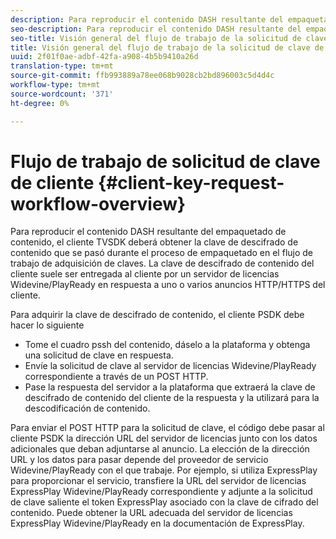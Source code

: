 ```yaml
---
description: Para reproducir el contenido DASH resultante del empaquetado de contenido, el cliente TVSDK deberá obtener la clave de descifrado de contenido que se pasó durante el proceso de empaquetado en el flujo de trabajo de adquisición de claves. La clave de descifrado de contenido del cliente suele ser entregada al cliente por un servidor de licencias Widevine/PlayReady en respuesta a uno o varios anuncios HTTP/HTTPS del cliente.
seo-description: Para reproducir el contenido DASH resultante del empaquetado de contenido, el cliente TVSDK deberá obtener la clave de descifrado de contenido que se pasó durante el proceso de empaquetado en el flujo de trabajo de adquisición de claves. La clave de descifrado de contenido del cliente suele ser entregada al cliente por un servidor de licencias Widevine/PlayReady en respuesta a uno o varios anuncios HTTP/HTTPS del cliente.
seo-title: Visión general del flujo de trabajo de la solicitud de clave de cliente
title: Visión general del flujo de trabajo de la solicitud de clave de cliente
uuid: 2f01f0ae-adbf-42fa-a908-4b5b9410a26d
translation-type: tm+mt
source-git-commit: ffb993889a78ee068b9028cb2bd896003c5d4d4c
workflow-type: tm+mt
source-wordcount: '371'
ht-degree: 0%

---
```



# Flujo de trabajo de solicitud de clave de cliente {#client-key-request-workflow-overview}

Para reproducir el contenido DASH resultante del empaquetado de contenido, el cliente TVSDK deberá obtener la clave de descifrado de contenido que se pasó durante el proceso de empaquetado en el flujo de trabajo de adquisición de claves. La clave de descifrado de contenido del cliente suele ser entregada al cliente por un servidor de licencias Widevine/PlayReady en respuesta a uno o varios anuncios HTTP/HTTPS del cliente.

Para adquirir la clave de descifrado de contenido, el cliente PSDK debe hacer lo siguiente

* Tome el cuadro pssh del contenido, dáselo a la plataforma y obtenga una solicitud de clave en respuesta.
* Envíe la solicitud de clave al servidor de licencias Widevine/PlayReady correspondiente a través de un POST HTTP.
* Pase la respuesta del servidor a la plataforma que extraerá la clave de descifrado de contenido del cliente de la respuesta y la utilizará para la descodificación de contenido.

Para enviar el POST HTTP para la solicitud de clave, el código debe pasar al cliente PSDK la dirección URL del servidor de licencias junto con los datos adicionales que deban adjuntarse al anuncio. La elección de la dirección URL y los datos para pasar depende del proveedor de servicio Widevine/PlayReady con el que trabaje. Por ejemplo, si utiliza ExpressPlay para proporcionar el servicio, transfiere la URL del servidor de licencias ExpressPlay Widevine/PlayReady correspondiente y adjunte a la solicitud de clave saliente el token ExpressPlay asociado con la clave de cifrado del contenido. Puede obtener la URL adecuada del servidor de licencias ExpressPlay Widevine/PlayReady en la documentación de ExpressPlay.